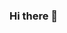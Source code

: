 ### Hi there 👋

<!--
**YakupSipahi/YakupSipahi** is a ✨ _special_ ✨ repository because its `README.md` (this file) appears on your GitHub profile.

Here are some ideas to get you started:

- 🔭 I’m currently working on ... learning
- 🌱 I’m currently learning ... how to learn
- 👯 I’m looking to collaborate on ... learning
- 🤔 I’m looking for help with ... learning
- 💬 Ask me about ... learning
- 📫 How to reach me: ... proton mail :)
- 😄 Pronouns: ... Yako
- ⚡ Fun fact: ... learning never ends
-->
